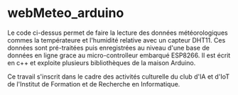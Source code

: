 # webMeteo_arduino

Le code ci-dessus permet de faire la lecture des données météorologiques commes la températeure et l'humidité relative avec un capteur DHT11.
Ces données sont pré-traitées puis enregistrées au niveau d'une base de données en ligne grace au micro-controlleur embarqué ESP8266. 
Il est écrit en c++ et exploite plusieurs bibliothèques de la maison Arduino.

Ce travail s'inscrit dans le cadre des activités culturelle du club d'IA et d'IoT de l'Institut de Formation et de Recherche en Informatique.
